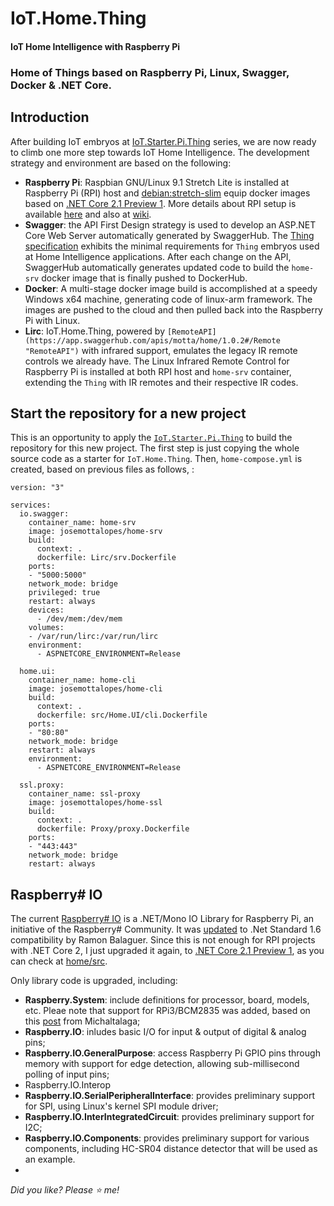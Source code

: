 # IoT.Home.Thing

#### IoT Home Intelligence with Raspberry Pi

### Home of Things based on Raspberry Pi, Linux, Swagger, Docker & .NET Core.

## Introduction

After building IoT embryos at [IoT.Starter.Pi.Thing](https://github.com/josemotta/IoT.Starter.Pi.Thing) series, we are now ready to climb one more step towards IoT Home Intelligence. The development strategy and environment are based on the following:  

- **Raspberry Pi**: Raspbian GNU/Linux 9.1 Stretch Lite is installed at Raspberry Pi (RPI) host and [debian:stretch-slim](https://github.com/dotnet/dotnet-docker/blob/master/2.1/runtime/stretch-slim/arm32v7/Dockerfile) equip docker images based on [.NET Core 2.1 Preview 1](https://blogs.msdn.microsoft.com/dotnet/2018/02/27/announcing-net-core-2-1-preview-1/). More details about RPI setup is available [here](https://github.com/josemotta/IoT.Starter.Pi.Thing/wiki/2.-IoT.Starter.Pi.Thing#2-setup) and also at [wiki](https://github.com/josemotta/IoT.Starter.Pi.Thing/wiki/RPI-Setup).
- **Swagger**: the API First Design strategy is used to develop an ASP.NET Core Web Server automatically generated by SwaggerHub. The [Thing specification](https://github.com/josemotta/IoT.Starter.Pi.Thing/wiki/2.-IoT.Starter.Pi.Thing#1-specs) exhibits the minimal requirements for `Thing` embryos used at Home Intelligence applications. After each change on the API, SwaggerHub automatically generates updated code to build the `home-srv` docker image that is finally pushed to DockerHub.
- **Docker**: A multi-stage docker image build is accomplished at a speedy Windows x64 machine, generating code of linux-arm framework. The images are pushed to the cloud and then pulled back into the Raspberry Pi with Linux.
- **Lirc**: IoT.Home.Thing, powered by `[RemoteAPI](https://app.swaggerhub.com/apis/motta/home/1.0.2#/Remote "RemoteAPI")` with infrared support, emulates the legacy IR remote controls we already have. The Linux Infrared Remote Control for Raspberry Pi is installed at both RPI host and `home-srv` container, extending the `Thing` with IR remotes and their respective IR codes.

## Start the repository for a new project

This is an opportunity to apply the [`IoT.Starter.Pi.Thing`](https://github.com/josemotta/IoT.Starter.Pi.Thing) to build the repository for this new project. The first step is just copying the whole  source code as a starter for `IoT.Home.Thing`. Then, `home-compose.yml` is created, based on previous files as follows, :

	version: "3"
	
	services:
	  io.swagger:
	    container_name: home-srv
	    image: josemottalopes/home-srv
	    build:
	      context: .
	      dockerfile: Lirc/srv.Dockerfile
	    ports:
	    - "5000:5000"
	    network_mode: bridge
	    privileged: true
	    restart: always
	    devices:
	      - /dev/mem:/dev/mem
	    volumes:
	    - /var/run/lirc:/var/run/lirc
	    environment:
	      - ASPNETCORE_ENVIRONMENT=Release
	
	  home.ui:
	    container_name: home-cli
	    image: josemottalopes/home-cli
	    build:
	      context: .
	      dockerfile: src/Home.UI/cli.Dockerfile
	    ports:
	    - "80:80"
	    network_mode: bridge
	    restart: always
	    environment:
	      - ASPNETCORE_ENVIRONMENT=Release
	 
	  ssl.proxy:
	    container_name: ssl-proxy
	    image: josemottalopes/home-ssl
	    build:
	      context: .
	      dockerfile: Proxy/proxy.Dockerfile
	    ports:
	    - "443:443"
	    network_mode: bridge
	    restart: always

## Raspberry# IO

The current [Raspberry# IO](https://github.com/raspberry-sharp/raspberry-sharp-io) is a .NET/Mono IO Library for Raspberry Pi, an initiative of the Raspberry# Community. It was [updated](https://github.com/Ramon-Balaguer/raspberry-sharp-io) to .Net Standard 1.6 compatibility by Ramon Balaguer. Since this is not enough for RPI projects with .NET Core 2, I just upgraded it again, to [.NET Core 2.1 Preview 1](https://blogs.msdn.microsoft.com/dotnet/2018/02/27/announcing-net-core-2-1-preview-1/), as you can check at [home/src](https://github.com/josemotta/IoT.Home.Thing/tree/master/home/src).

Only library code is upgraded, including:

- **Raspberry.System**: include definitions for processor, board, models, etc. Pleae note that support for RPi3/BCM2835 was added, based on this [post](https://github.com/raspberry-sharp/raspberry-sharp-io/issues/88) from Michaltalaga;
- **Raspberry.IO**: inludes basic I/O for input & output of digital & analog pins;
- **Raspberry.IO.GeneralPurpose**: access Raspberry Pi GPIO pins through memory with support for edge detection, allowing sub-millisecond polling of input pins;
- Raspberry.IO.Interop
- **Raspberry.IO.SerialPeripheralInterface**: provides preliminary support for SPI,  using Linux's kernel SPI module driver;
- **Raspberry.IO.InterIntegratedCircuit**: provides preliminary support for I2C;
- **Raspberry.IO.Components**: provides preliminary support for various components, including HC-SR04 distance detector that will be used as an example.
- 



*Did you like? Please :star: me!*
